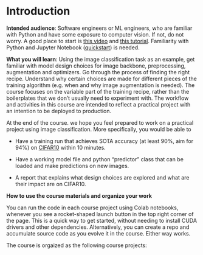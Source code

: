 # Introduction

**Intended audience**: Software engineers or ML engineers, who are familiar with Python and have some exposure to computer vision. If not, do not worry. A good place to start is [this video](https://course18.fast.ai/lessons/lesson1.html) and [this tutorial](https://pytorch.org/tutorials/beginner/blitz/cifar10_tutorial.html). Familiarity with Python and Jupyter Notebook ([quickstart](https://www.theclickreader.com/jupyter-notebook-tutorial/)) is needed.

**What you will learn**: Using the image classification task as an example, get familiar with model design choices for image backbone, preprocessing, augmentation and optimizers. Go through the process of finding the right recipe. Understand why certain choices are made for different pieces of the training algorithm (e.g. when and why image augmentation is needed). The course focuses on the variable part of the training recipe, rather than the boilerplates that we don’t usually need to experiment with. The workflow and activities in this course are intended to reflect a practical project with an intention to be deployed to production.

At the end of the course. we hope you feel prepared to work on a practical project using image classification. More specifically, you would be able to 


- Have a training run that achieves SOTA accuracy (at least 90%, aim for 94%) on [CIFAR10](https://www.cs.toronto.edu/~kriz/cifar.html) within 10 minutes.

- Have a working model file and python “predictor” class that can be loaded and make predictions on new images.

- A report that explains what design choices are explored and what are their impact are on CIFAR10.

**How to use the course materials and organize your work**

You can run the code in each course project using Colab notebooks, whenever you see a rocket-shaped launch button in the top right corner of the page. This is a quick way to get started, without needing to install CUDA drivers and other dependencies. Alternatively, you can create a repo and accumulate source code as you evolve it in the course. Either way works.

The course is orgaized as the following course projects:

```{tableofcontents}
```

